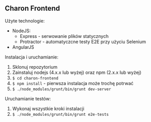 Charon Frontend
---------------

Użyte technologie:
* NodeJS:
    * Express - serwowanie plików statycznych
    * Protractor - automatyczcne testy E2E przy użyciu Selenium
* AngularJS

Instalacja i uruchamianie:

1. Sklonuj repozytorium
2. Zainstaluj nodejs (4.x.x lub wyżej) oraz npm (2.x.x lub wyżej)
3. `$ cd charon-frontend`
4. `$ npm install` - pierwsza instalacja może trochę potrwać
5. `$ ./node_modules/grunt/bin/grunt dev-server`

Uruchamianie testów:

1. Wykonaj wszystkie kroki instalacji
2. `$ ./node_modules/grunt/bin/grunt e2e-tests`

